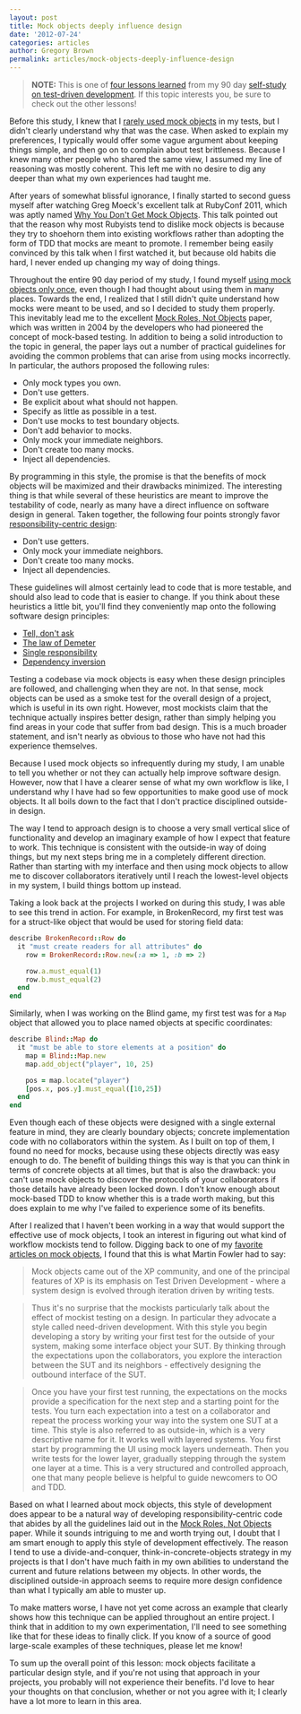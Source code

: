 ```yaml
---
layout: post
title: Mock objects deeply influence design
date: '2012-07-24'
categories: articles
author: Gregory Brown
permalink: articles/mock-objects-deeply-influence-design
---
```


> **NOTE:** This is one of [four lessons
> learned](http://practicingruby.com/articles/65) from my 90 day [self-study on
> test-driven development](http://practicingruby.com/articles/28). 
> If this topic interests you, be sure to check out the other lessons!

Before this study, I knew that I [rarely used mock objects](http://practicingruby.com/articles/49) 
in my tests, but I didn't clearly understand why that was the case. When asked to explain my 
preferences, I typically would offer some vague argument about keeping things
simple, and then go on to complain about test brittleness. Because I knew many
other people who shared the same view, I assumed my line of reasoning was 
mostly coherent. This left me with no desire to dig any deeper than what my own 
experiences had taught me.

After years of somewhat blissful ignorance, I finally started to second guess
myself after watching Greg Moeck's excellent talk at RubyConf 2011, which was
aptly named [Why You Don't Get Mock Objects](http://www.confreaks.com/videos/659-rubyconf2011-why-you-don-t-get-mock-objects). 
This talk pointed out that the reason why most Rubyists tend to dislike mock
objects is because they try to shoehorn them into existing workflows rather 
than adopting the form of TDD that mocks are meant to promote. I remember being
easily convinced by this talk when I first watched it, but because old habits
die hard, I never ended up changing my way of doing things.

Throughout the entire 90 day period of my study, I found myself [using mock
objects only
once](https://github.com/elm-city-craftworks/broken_record/blob/5c9287e0c6d8211c4a91aee43b26181dfbcc1992/test/record_test.rb), 
even though I had thought about using them in many places. Towards the end, I realized that I
still didn't quite understand how mocks were meant to be used, and so I
decided to study them properly. This inevitably lead me to the excellent [Mock
Roles, Not Objects](http://www.jmock.org/oopsla2004.pdf) paper, which was written in 
2004 by the developers who had pioneered the concept of mock-based testing. In
addition to being a solid introduction to the topic in general, the paper lays
out a number of practical guidelines for avoiding the common problems that can
arise from using mocks incorrectly. In particular, the authors proposed the
following rules:

* Only mock types you own.
* Don't use getters.
* Be explicit about what should not happen.
* Specify as little as possible in a test.
* Don't use mocks to test boundary objects.
* Don't add behavior to mocks.
* Only mock your immediate neighbors.
* Don't create too many mocks.
* Inject all dependencies.

By programming in this style, the promise is that the benefits of mock objects
will be maximized and their drawbacks minimized. The interesting thing is that
while several of these heuristics are meant to improve the testability of code,
nearly as many have a direct influence on software design in general. Taken
together, the following four points strongly favor [responsibility-centric
design](http://practicingruby.com/articles/64):

* Don't use getters.
* Only mock your immediate neighbors.
* Don't create too many mocks.
* Inject all dependencies.

These guidelines will almost certainly lead to code that is more testable, 
and should also lead to code that is easier to change. If you think about
these heuristics a little bit, you'll find they conveniently map onto
the following software design principles:

* [Tell, don't ask](http://robots.thoughtbot.com/post/27572137956/tell-dont-ask)
* [The law of Demeter](http://en.wikipedia.org/wiki/Law_of_Demeter)
* [Single responsibility](http://en.wikipedia.org/wiki/Single_responsibility_principle)
* [Dependency inversion](http://en.wikipedia.org/wiki/Dependency_inversion_principle)

Testing a codebase via mock objects is easy when these design principles are
followed, and challenging when they are not. In that sense, mock objects can be
used as a smoke test for the overall design of a project, which is useful in its
own right. However, most mockists claim that the technique actually inspires 
better design, rather than simply helping you find areas in your code that
suffer from bad design. This is a much broader statement, and isn't nearly as
obvious to those who have not had this experience themselves.

Because I used mock objects so infrequently during my study, I am unable to tell
you whether or not they can actually help improve software design. However, now
that I have a clearer sense of what my own workflow is like, I understand why I
have had so few opportunities to make good use of mock objects. It all boils
down to the fact that I don't practice disciplined outside-in design.

The way I tend to approach design is to choose a very small vertical slice of
functionality and develop an imaginary example of how I expect that feature to
work. This technique is consistent with the outside-in way of doing things, 
but my next steps bring me in a completely different direction. Rather than
starting with my interface and then using mock objects to allow me to discover
collaborators iteratively until I reach the lowest-level objects in my system, 
I build things bottom up instead.

Taking a look back at the projects I worked on during this study, I was able to
see this trend in action. For example, in BrokenRecord, my first test
was for a struct-like object that would be used for storing field
data:

```ruby
describe BrokenRecord::Row do
  it "must create readers for all attributes" do
    row = BrokenRecord::Row.new(:a => 1, :b => 2)

    row.a.must_equal(1)
    row.b.must_equal(2)
  end
end
```

Similarly, when I was working on the Blind game, my first test was for a `Map` object
that allowed you to place named objects at specific coordinates:

```ruby
describe Blind::Map do
  it "must be able to store elements at a position" do
    map = Blind::Map.new
    map.add_object("player", 10, 25)

    pos = map.locate("player")
    [pos.x, pos.y].must_equal([10,25])
  end
end
```

Even though each of these objects were designed with a single external feature
in mind, they are clearly boundary objects; concrete implementation code with 
no collaborators within the system. As I built on top of them, I found no
need for mocks, because using these objects directly was easy enough to do. The
benefit of building things this way is that you can think in terms of concrete
objects at all times, but that is also the drawback: you can't use mock objects
to discover the protocols of your collaborators if those details have already
been locked down. I don't know enough about mock-based TDD to know
whether this is a trade worth making, but this does explain to me why I've
failed to experience some of its benefits.

After I realized that I haven't been working in a way that would support the
effective use of mock objects, I took an interest in figuring out what kind of
workflow mockists tend to follow. Digging back to one of my [favorite articles on
mock objects](http://martinfowler.com/articles/mocksArentStubs.html), I found that 
this is what Martin Fowler had to say:

> Mock objects came out of the XP community, and one of the principal features of XP is its emphasis on Test Driven Development - where a system design is evolved through iteration driven by writing tests.

> Thus it's no surprise that the mockists particularly talk about the effect of mockist testing on a design. In particular they advocate a style called need-driven development. With this style you begin developing a story by writing your first test for the outside of your system, making some interface object your SUT. By thinking through the expectations upon the collaborators, you explore the interaction between the SUT and its neighbors - effectively designing the outbound interface of the SUT.

> Once you have your first test running, the expectations on the mocks provide a specification for the next step and a starting point for the tests. You turn each expectation into a test on a collaborator and repeat the process working your way into the system one SUT at a time. This style is also referred to as outside-in, which is a very descriptive name for it. It works well with layered systems. You first start by programming the UI using mock layers underneath. Then you write tests for the lower layer, gradually stepping through the system one layer at a time. This is a very structured and controlled approach, one that many people believe is helpful to guide newcomers to OO and TDD.

Based on what I learned about mock objects, this style of development does
appear to be a natural way of developing responsibility-centric code that abides
by all the guidelines laid out in the [Mock Roles, Not
Objects](http://www.jmock.org/oopsla2004.pdf) paper. While it sounds intriguing
to me and worth trying out, I doubt that I am smart enough to apply this
style of development effectively. The reason I tend to use a divide-and-conquer, 
think-in-concrete-objects strategy in my projects is that I don't have much
faith in my own abilities to understand the current and future relations 
between my objects. In other words, the disciplined outside-in approach seems 
to require more design confidence than what I typically am able to muster up. 

To make matters worse, I have not yet come across an example that clearly shows how this
technique can be applied throughout an entire project. I think that in addition
to my own experimentation, I'll need to see something like that for these ideas
to finally click. If you know of a source of good large-scale examples of these
techniques, please let me know!

To sum up the overall point of this lesson: mock objects facilitate
a particular design style, and if you're not using that approach in
your projects, you probably will not experience their benefits. I'd love to hear
your thoughts on that conclusion, whether or not you agree with it; I clearly
have a lot more to learn in this area.

